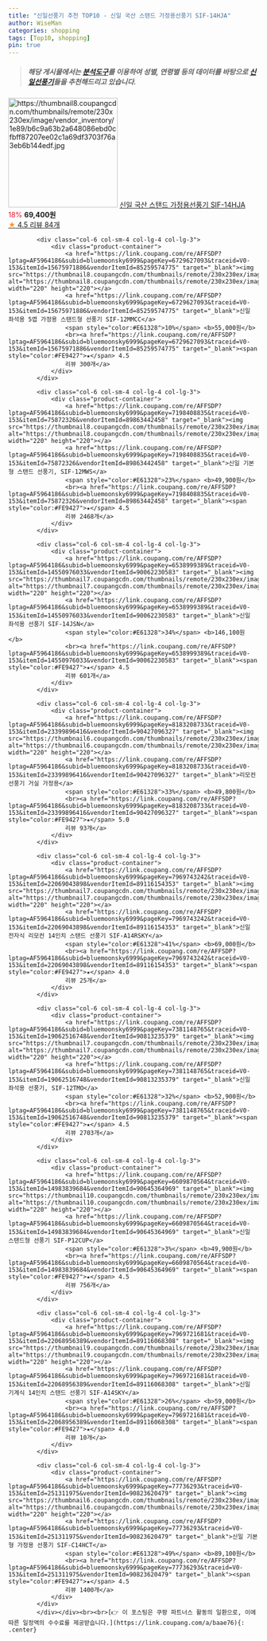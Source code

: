 ```yaml
---
title: "신일선풍기 추천 TOP10 - 신일 국산 스탠드 가정용선풍기 SIF-14HJA"
author: WiseMan
categories: shopping
tags: [Top10, shopping]
pin: true
---
```


> ##### 해당 게시물에서는 [**분석도구**](https://itemscout.io/)를 이용하여 **성별**, **연령별** 등의 데이터를 바탕으로 [**신일선풍기**](https://link.coupang.com/a/baae76)들을 추천해드리고 있습니다.
<div class="container"><div class="row">
            <div class="col-6 col-sm-4 col-lg-4 col-lg-3">
                <div class="product-container">
                    <a href="https://link.coupang.com/re/AFFSDP?lptag=AF5964186&subid=bluemoonsky6999&pageKey=1504144976&traceid=V0-153&itemId=2582482533&vendorItemId=70574714259" target="_blank"><img src="https://thumbnail8.coupangcdn.com/thumbnails/remote/230x230ex/image/vendor_inventory/1e89/b6c9a63b2a648086ebd0cfbff87207ee02c1a69df3703f76a3eb6b144edf.jpg" alt="https://thumbnail8.coupangcdn.com/thumbnails/remote/230x230ex/image/vendor_inventory/1e89/b6c9a63b2a648086ebd0cfbff87207ee02c1a69df3703f76a3eb6b144edf.jpg" width="220" height="220"></a>
                    <a href="https://link.coupang.com/re/AFFSDP?lptag=AF5964186&subid=bluemoonsky6999&pageKey=1504144976&traceid=V0-153&itemId=2582482533&vendorItemId=70574714259" target="_blank">신일 국산 스탠드 가정용선풍기 SIF-14HJA</a>
                    <span style="color:#E61328">18%</span> <b>69,400원</b>
                    <br><a href="https://link.coupang.com/re/AFFSDP?lptag=AF5964186&subid=bluemoonsky6999&pageKey=1504144976&traceid=V0-153&itemId=2582482533&vendorItemId=70574714259" target="_blank"><span style="color:#FE9427">★</span> 4.5
                    리뷰 84개</a>
                </div>
            </div>
            
            <div class="col-6 col-sm-4 col-lg-4 col-lg-3">
                <div class="product-container">
                    <a href="https://link.coupang.com/re/AFFSDP?lptag=AF5964186&subid=bluemoonsky6999&pageKey=6729627093&traceid=V0-153&itemId=15675971886&vendorItemId=85259574775" target="_blank"><img src="https://thumbnail8.coupangcdn.com/thumbnails/remote/230x230ex/image/vendor_inventory/cad2/7dec77caf8cfcbe169604ae23e355acee2c8854d317da6abd05e1bf8c3f6.jpg" alt="https://thumbnail8.coupangcdn.com/thumbnails/remote/230x230ex/image/vendor_inventory/cad2/7dec77caf8cfcbe169604ae23e355acee2c8854d317da6abd05e1bf8c3f6.jpg" width="220" height="220"></a>
                    <a href="https://link.coupang.com/re/AFFSDP?lptag=AF5964186&subid=bluemoonsky6999&pageKey=6729627093&traceid=V0-153&itemId=15675971886&vendorItemId=85259574775" target="_blank">신일 좌석용 5엽 가정용 스탠드형 선풍기 SIF-12MMCC</a>
                    <span style="color:#E61328">10%</span> <b>55,000원</b>
                    <br><a href="https://link.coupang.com/re/AFFSDP?lptag=AF5964186&subid=bluemoonsky6999&pageKey=6729627093&traceid=V0-153&itemId=15675971886&vendorItemId=85259574775" target="_blank"><span style="color:#FE9427">★</span> 4.5
                    리뷰 300개</a>
                </div>
            </div>
            
            <div class="col-6 col-sm-4 col-lg-4 col-lg-3">
                <div class="product-container">
                    <a href="https://link.coupang.com/re/AFFSDP?lptag=AF5964186&subid=bluemoonsky6999&pageKey=7198408835&traceid=V0-153&itemId=75872326&vendorItemId=89863442458" target="_blank"><img src="https://thumbnail8.coupangcdn.com/thumbnails/remote/230x230ex/image/vendor_inventory/9f2b/3dc24d3175f0e559a4388e0e6d41aa009de7a4232ef27f6916282a12084e.jpg" alt="https://thumbnail8.coupangcdn.com/thumbnails/remote/230x230ex/image/vendor_inventory/9f2b/3dc24d3175f0e559a4388e0e6d41aa009de7a4232ef27f6916282a12084e.jpg" width="220" height="220"></a>
                    <a href="https://link.coupang.com/re/AFFSDP?lptag=AF5964186&subid=bluemoonsky6999&pageKey=7198408835&traceid=V0-153&itemId=75872326&vendorItemId=89863442458" target="_blank">신일 기본형 스탠드 선풍기, SIF-12MWS</a>
                    <span style="color:#E61328">23%</span> <b>49,900원</b>
                    <br><a href="https://link.coupang.com/re/AFFSDP?lptag=AF5964186&subid=bluemoonsky6999&pageKey=7198408835&traceid=V0-153&itemId=75872326&vendorItemId=89863442458" target="_blank"><span style="color:#FE9427">★</span> 4.5
                    리뷰 2468개</a>
                </div>
            </div>
            
            <div class="col-6 col-sm-4 col-lg-4 col-lg-3">
                <div class="product-container">
                    <a href="https://link.coupang.com/re/AFFSDP?lptag=AF5964186&subid=bluemoonsky6999&pageKey=6538999389&traceid=V0-153&itemId=14550976033&vendorItemId=90062230583" target="_blank"><img src="https://thumbnail7.coupangcdn.com/thumbnails/remote/230x230ex/image/vendor_inventory/fa5a/c861c438e8ba1e6dc62e9338508d2f3f741d40d2fc8e27b9e8413233fad4.jpg" alt="https://thumbnail7.coupangcdn.com/thumbnails/remote/230x230ex/image/vendor_inventory/fa5a/c861c438e8ba1e6dc62e9338508d2f3f741d40d2fc8e27b9e8413233fad4.jpg" width="220" height="220"></a>
                    <a href="https://link.coupang.com/re/AFFSDP?lptag=AF5964186&subid=bluemoonsky6999&pageKey=6538999389&traceid=V0-153&itemId=14550976033&vendorItemId=90062230583" target="_blank">신일 좌석용 선풍기 SIF-14JSN</a>
                    <span style="color:#E61328">34%</span> <b>146,100원</b>
                    <br><a href="https://link.coupang.com/re/AFFSDP?lptag=AF5964186&subid=bluemoonsky6999&pageKey=6538999389&traceid=V0-153&itemId=14550976033&vendorItemId=90062230583" target="_blank"><span style="color:#FE9427">★</span> 4.5
                    리뷰 601개</a>
                </div>
            </div>
            
            <div class="col-6 col-sm-4 col-lg-4 col-lg-3">
                <div class="product-container">
                    <a href="https://link.coupang.com/re/AFFSDP?lptag=AF5964186&subid=bluemoonsky6999&pageKey=8183208733&traceid=V0-153&itemId=23399896416&vendorItemId=90427096327" target="_blank"><img src="https://thumbnail6.coupangcdn.com/thumbnails/remote/230x230ex/image/vendor_inventory/88c1/bd166079eed74d5cf413b16ec61c6734c028a92f02126a3766505634a6af.jpg" alt="https://thumbnail6.coupangcdn.com/thumbnails/remote/230x230ex/image/vendor_inventory/88c1/bd166079eed74d5cf413b16ec61c6734c028a92f02126a3766505634a6af.jpg" width="220" height="220"></a>
                    <a href="https://link.coupang.com/re/AFFSDP?lptag=AF5964186&subid=bluemoonsky6999&pageKey=8183208733&traceid=V0-153&itemId=23399896416&vendorItemId=90427096327" target="_blank">리모컨 선풍기 거실 가정용</a>
                    <span style="color:#E61328">33%</span> <b>49,800원</b>
                    <br><a href="https://link.coupang.com/re/AFFSDP?lptag=AF5964186&subid=bluemoonsky6999&pageKey=8183208733&traceid=V0-153&itemId=23399896416&vendorItemId=90427096327" target="_blank"><span style="color:#FE9427">★</span> 5.0
                    리뷰 93개</a>
                </div>
            </div>
            
            <div class="col-6 col-sm-4 col-lg-4 col-lg-3">
                <div class="product-container">
                    <a href="https://link.coupang.com/re/AFFSDP?lptag=AF5964186&subid=bluemoonsky6999&pageKey=7969743242&traceid=V0-153&itemId=22069043898&vendorItemId=89116154353" target="_blank"><img src="https://thumbnail7.coupangcdn.com/thumbnails/remote/230x230ex/image/vendor_inventory/3795/8b2c63a7938d0cff6099c55262988c0ba11415ec54380355661a744a2903.jpg" alt="https://thumbnail7.coupangcdn.com/thumbnails/remote/230x230ex/image/vendor_inventory/3795/8b2c63a7938d0cff6099c55262988c0ba11415ec54380355661a744a2903.jpg" width="220" height="220"></a>
                    <a href="https://link.coupang.com/re/AFFSDP?lptag=AF5964186&subid=bluemoonsky6999&pageKey=7969743242&traceid=V0-153&itemId=22069043898&vendorItemId=89116154353" target="_blank">신일 전자식 리모컨 14인치 스탠드 선풍기 SIF-A14RSKY</a>
                    <span style="color:#E61328">41%</span> <b>69,000원</b>
                    <br><a href="https://link.coupang.com/re/AFFSDP?lptag=AF5964186&subid=bluemoonsky6999&pageKey=7969743242&traceid=V0-153&itemId=22069043898&vendorItemId=89116154353" target="_blank"><span style="color:#FE9427">★</span> 4.0
                    리뷰 25개</a>
                </div>
            </div>
            
            <div class="col-6 col-sm-4 col-lg-4 col-lg-3">
                <div class="product-container">
                    <a href="https://link.coupang.com/re/AFFSDP?lptag=AF5964186&subid=bluemoonsky6999&pageKey=7381148765&traceid=V0-153&itemId=19062516748&vendorItemId=90813235379" target="_blank"><img src="https://thumbnail7.coupangcdn.com/thumbnails/remote/230x230ex/image/vendor_inventory/1b44/06529622576a9842883a85beea9a492c7ef9f7842e0af9a14ff96b9467b6.jpg" alt="https://thumbnail7.coupangcdn.com/thumbnails/remote/230x230ex/image/vendor_inventory/1b44/06529622576a9842883a85beea9a492c7ef9f7842e0af9a14ff96b9467b6.jpg" width="220" height="220"></a>
                    <a href="https://link.coupang.com/re/AFFSDP?lptag=AF5964186&subid=bluemoonsky6999&pageKey=7381148765&traceid=V0-153&itemId=19062516748&vendorItemId=90813235379" target="_blank">신일 좌석용 선풍기, SIF-12TMO</a>
                    <span style="color:#E61328">32%</span> <b>52,900원</b>
                    <br><a href="https://link.coupang.com/re/AFFSDP?lptag=AF5964186&subid=bluemoonsky6999&pageKey=7381148765&traceid=V0-153&itemId=19062516748&vendorItemId=90813235379" target="_blank"><span style="color:#FE9427">★</span> 4.5
                    리뷰 2703개</a>
                </div>
            </div>
            
            <div class="col-6 col-sm-4 col-lg-4 col-lg-3">
                <div class="product-container">
                    <a href="https://link.coupang.com/re/AFFSDP?lptag=AF5964186&subid=bluemoonsky6999&pageKey=6609870564&traceid=V0-153&itemId=14983839684&vendorItemId=90645364969" target="_blank"><img src="https://thumbnail10.coupangcdn.com/thumbnails/remote/230x230ex/image/vendor_inventory/ca56/f65f885141cfefd294384ff8658e7f1b06697610158669b0ecb8a3934318.jpg" alt="https://thumbnail10.coupangcdn.com/thumbnails/remote/230x230ex/image/vendor_inventory/ca56/f65f885141cfefd294384ff8658e7f1b06697610158669b0ecb8a3934318.jpg" width="220" height="220"></a>
                    <a href="https://link.coupang.com/re/AFFSDP?lptag=AF5964186&subid=bluemoonsky6999&pageKey=6609870564&traceid=V0-153&itemId=14983839684&vendorItemId=90645364969" target="_blank">신일 스탠드형 선풍기 SIF-P12CUP</a>
                    <span style="color:#E61328">3%</span> <b>49,900원</b>
                    <br><a href="https://link.coupang.com/re/AFFSDP?lptag=AF5964186&subid=bluemoonsky6999&pageKey=6609870564&traceid=V0-153&itemId=14983839684&vendorItemId=90645364969" target="_blank"><span style="color:#FE9427">★</span> 4.5
                    리뷰 756개</a>
                </div>
            </div>
            
            <div class="col-6 col-sm-4 col-lg-4 col-lg-3">
                <div class="product-container">
                    <a href="https://link.coupang.com/re/AFFSDP?lptag=AF5964186&subid=bluemoonsky6999&pageKey=7969721681&traceid=V0-153&itemId=22068956389&vendorItemId=89116068308" target="_blank"><img src="https://thumbnail9.coupangcdn.com/thumbnails/remote/230x230ex/image/vendor_inventory/65d9/934a4e684e3bd908f1583304d72a36e908cea744b76c9411fff067b10678.jpg" alt="https://thumbnail9.coupangcdn.com/thumbnails/remote/230x230ex/image/vendor_inventory/65d9/934a4e684e3bd908f1583304d72a36e908cea744b76c9411fff067b10678.jpg" width="220" height="220"></a>
                    <a href="https://link.coupang.com/re/AFFSDP?lptag=AF5964186&subid=bluemoonsky6999&pageKey=7969721681&traceid=V0-153&itemId=22068956389&vendorItemId=89116068308" target="_blank">신일 기계식 14인치 스탠드 선풍기 SIF-A14SKY</a>
                    <span style="color:#E61328">26%</span> <b>59,000원</b>
                    <br><a href="https://link.coupang.com/re/AFFSDP?lptag=AF5964186&subid=bluemoonsky6999&pageKey=7969721681&traceid=V0-153&itemId=22068956389&vendorItemId=89116068308" target="_blank"><span style="color:#FE9427">★</span> 4.0
                    리뷰 10개</a>
                </div>
            </div>
            
            <div class="col-6 col-sm-4 col-lg-4 col-lg-3">
                <div class="product-container">
                    <a href="https://link.coupang.com/re/AFFSDP?lptag=AF5964186&subid=bluemoonsky6999&pageKey=77736293&traceid=V0-153&itemId=251311975&vendorItemId=90823620479" target="_blank"><img src="https://thumbnail6.coupangcdn.com/thumbnails/remote/230x230ex/image/vendor_inventory/e3ac/eb375457a4f5f6fb9a0f927576f579097880ce00f71d6ad04e66912a99b1.JPG" alt="https://thumbnail6.coupangcdn.com/thumbnails/remote/230x230ex/image/vendor_inventory/e3ac/eb375457a4f5f6fb9a0f927576f579097880ce00f71d6ad04e66912a99b1.JPG" width="220" height="220"></a>
                    <a href="https://link.coupang.com/re/AFFSDP?lptag=AF5964186&subid=bluemoonsky6999&pageKey=77736293&traceid=V0-153&itemId=251311975&vendorItemId=90823620479" target="_blank">신일 기본형 가정용 선풍기 SIF-C14HCT</a>
                    <span style="color:#E61328">49%</span> <b>89,100원</b>
                    <br><a href="https://link.coupang.com/re/AFFSDP?lptag=AF5964186&subid=bluemoonsky6999&pageKey=77736293&traceid=V0-153&itemId=251311975&vendorItemId=90823620479" target="_blank"><span style="color:#FE9427">★</span> 4.5
                    리뷰 1400개</a>
                </div>
            </div>
            </div></div><br><br>[👉 이 포스팅은 쿠팡 파트너스 활동의 일환으로, 이에 따른 일정액의 수수료를 제공받습니다.](https://link.coupang.com/a/baae76){: .center}